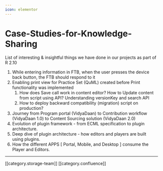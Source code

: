```yaml
---
icon: elementor
---
```


# Case-Studies-for-Knowledge-Sharing

List of interesting & insightful things we have done in our projects as part of R 2.10

1. While entering information in FTB, when the user presses the device back button, the FTB should respond to it
2. Enabling print view for Practice Set (QuML) created before Print functionality was implemented
   1. How does Save call work in content editor? How to Update content from script using API? Understanding versionKey and search API
   2. How to deploy backward compatibility (migration) script on production?
3. Journey from Program portal (VidyaDaan) to Contribution workflow (VidyaDaan 1.0) to Content Sourcing solution (VidyaDaan 2.0)
4. Evolution of plugin framework - from ECML specification to plugin architecture.
5. Deep dive of plugin architecture - how editors and players are built using plugins.
6. How the different APPS \[ Portal, Mobile, and Desktop ] consume the Player and Editors.

***

\[\[category.storage-team]] \[\[category.confluence]]
